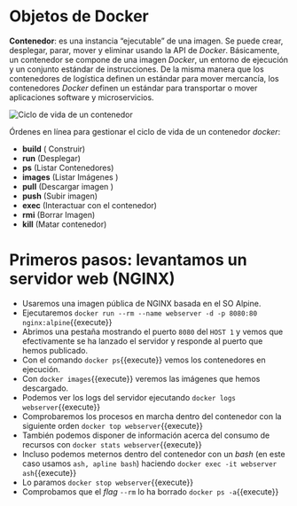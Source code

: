 
# Objetos de Docker

**Contenedor**: es una instancia “ejecutable” de una imagen. Se puede crear, desplegar, parar, mover y eliminar usando la API de _Docker_. Básicamente, un contenedor se compone de una imagen _Docker_, un entorno de ejecución y un conjunto estándar de instrucciones. De la misma manera que los contenedores de logística definen un estándar para mover mercancía, los contenedores _Docker_ definen un estándar para transportar o mover aplicaciones software y microservicios.

![Ciclo de vida de un contenedor](https://cdn-images-1.medium.com/max/1129/1*vca4e-SjpzSL5H401p4LCg.png)

Órdenes en línea para gestionar el ciclo de vida de un contenedor _docker_:
- **build** ( Construir)
- **run**  (Desplegar)
- **ps**  (Listar  Contenedores)
- **images** (Listar Imágenes )
- **pull** (Descargar imagen )
- **push** (Subir imagen)
- **exec** (Interactuar con el contenedor)
- **rmi** (Borrar Imagen)
- **kill** (Matar contenedor)

# Primeros pasos: levantamos un servidor web (NGINX)
- Usaremos una imagen pública de NGINX basada en el SO Alpine.
- Ejecutaremos `docker run --rm --name webserver -d -p 8080:80 nginx:alpine`{{execute}}
- Abrimos una pestaña mostrando el puerto ``8080`` del ``HOST 1`` y vemos que efectivamente se ha lanzado el servidor y responde al puerto que hemos publicado.
- Con el comando `docker ps`{{execute}} vemos los contenedores en ejecución.
- Con `docker images`{{execute}} veremos las imágenes que hemos descargado.
- Podemos ver los logs del servidor ejecutando `docker logs webserver`{{execute}}
- Comprobaremos los procesos en marcha dentro del contenedor con la siguiente orden `docker top webserver`{{execute}}
- También podemos disponer de información acerca del consumo de recursos con `docker stats webserver`{{execute}}
- Incluso podemos meternos dentro del contenedor con un _bash_ (en este caso usamos ``ash, apline bash``) haciendo `docker exec -it webserver ash`{{execute}}
- Lo paramos `docker stop webserver`{{execute}}
- Comprobamos que el _flag_ ``--rm`` lo ha borrado `docker ps -a`{{execute}}
